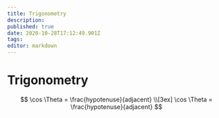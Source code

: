 ```yaml
---
title: Trigonometry
description: 
published: true
date: 2020-10-28T17:12:49.901Z
tags: 
editor: markdown
---
```


# Trigonometry


$$
\cos \Theta = \frac{hypotenuse}{adjacent}
 \\[3ex] 
\cos \Theta = \frac{hypotenuse}{adjacent} 
$$